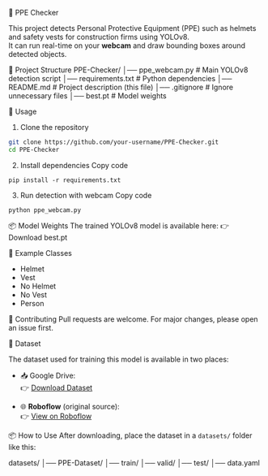🦺 PPE Checker

This project detects Personal Protective Equipment (PPE) such as helmets and safety vests for construction firms using YOLOv8.  
It can run real-time on your **webcam** and draw bounding boxes around detected objects.
 

📂 Project Structure
PPE-Checker/
│── ppe_webcam.py # Main YOLOv8 detection script
│── requirements.txt # Python dependencies
│── README.md # Project description (this file)
│── .gitignore # Ignore unnecessary files
│── best.pt # Model weights 
 

🚀 Usage

1. Clone the repository
```bash
git clone https://github.com/your-username/PPE-Checker.git
cd PPE-Checker
```

2. Install dependencies
Copy code
```
pip install -r requirements.txt
```
3. Run detection with webcam
Copy code
```
python ppe_webcam.py
```

📦 Model Weights
The trained YOLOv8 model is available here:
👉 Download best.pt


📌 Example Classes
- Helmet
- Vest
- No Helmet
- No Vest
- Person

🤝 Contributing
Pull requests are welcome. For major changes, please open an issue first.

📂 Dataset

The dataset used for training this model is available in two places:

- 📥 Google Drive:  
  👉 [Download Dataset](https://drive.google.com/drive/folders/1gqBkwLW9GpK_X8lPbZHrwrgwl2_CAwvu?usp=drive_link)  

- 🌐 **Roboflow** (original source):  
  👉 [View on Roboflow](https://universe.roboflow.com/rosemary-xt27v/ppe-detection-q897z-bghcd)
  

📦 How to Use
After downloading, place the dataset in a `datasets/` folder like this:

datasets/
│── PPE-Dataset/
    │── train/
    │── valid/
    │── test/
    │── data.yaml

